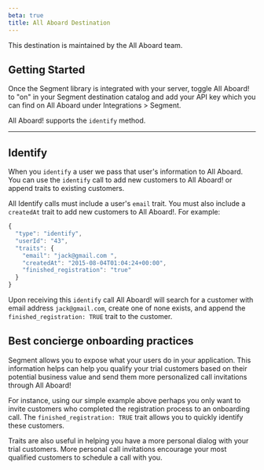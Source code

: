```yaml
---
beta: true
title: All Aboard Destination
---
```


This destination is maintained by the All Aboard team.

## Getting Started

Once the Segment library is integrated with your server, toggle All Aboard! to "on" in your Segment destination catalog and add your API key which you can find on All Aboard under Integrations > Segment.

All Aboard! supports the `identify` method.

- - -

## Identify

When you `identify` a user we pass that user's information to All Aboard. You can use the `identify` call to add new customers to All Aboard! or append traits to existing customers.

All Identify calls must include a user's `email` trait. You must also include a `createdAt` trait to add new customers to All Aboard!. For example:

```js
{
  "type": "identify",
  "userId": "43",
  "traits": {
    "email": "jack@gmail.com ",
    "createdAt": "2015-08-04T01:04:24+00:00",
    "finished_registration": "true"
  }
}
```

Upon receiving this `identify` call All Aboard! will search for a customer with email address `jack@gmail.com`, create one of none exists, and append the `finished_registration: TRUE` trait to the customer.

## Best concierge onboarding practices

Segment allows you to expose what your users do in your application. This information helps can help you qualify your trial customers based on their potential business value and send them more personalized call invitations through All Aboard!

For instance, using our simple example above perhaps you only want to invite customers who completed the registration process to an onboarding call. The `finished_registration: TRUE` trait allows you to quickly identify these customers.

Traits are also useful in helping you have a more personal dialog with your trial customers. More personal call invitations encourage your most qualified customers to schedule a call with you.
